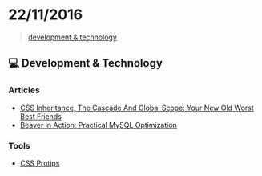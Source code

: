 # 22/11/2016

> [development & technology](#development--technology)


## :computer: Development & Technology

### Articles
- [CSS Inheritance, The Cascade And Global Scope: Your New Old Worst Best Friends](https://www.smashingmagazine.com/2016/11/css-inheritance-cascade-global-scope-new-old-worst-best-friends/)
- [Beaver in Action: Practical MySQL Optimization](https://www.sitepoint.com/beaver-in-action-practical-mysql-optimization)

### Tools
- [CSS Protips](https://github.com/AllThingsSmitty/css-protips)